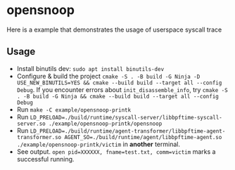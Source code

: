 # opensnoop

Here is a example that demonstrates the usage of userspace syscall trace

## Usage
- Install binutils dev: `sudo apt install binutils-dev`
- Configure & build the project `cmake -S . -B build -G Ninja -D USE_NEW_BINUTILS=YES && cmake --build build --target all --config Debug`. If you encounter errors about `init_disassemble_info`, try `cmake -S . -B build -G Ninja && cmake --build build --target all --config Debug`
- Run `make -C example/opensnoop-printk`
- Run `LD_PRELOAD=./build/runtime/syscall-server/libbpftime-syscall-server.so ./example/opensnoop-printk/opensnoop`
- Run `LD_PRELOAD=./build/runtime/agent-transformer/libbpftime-agent-transformer.so AGENT_SO=./build/runtime/agent/libbpftime-agent.so ./example/opensnoop-printk/victim` in **another** terminal.
- See output. `open pid=XXXXXX, fname=test.txt, comm=victim` marks a successful running.
